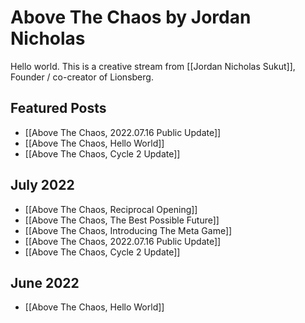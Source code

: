 # Above The Chaos by Jordan Nicholas

Hello world. This is a creative stream from [[Jordan Nicholas Sukut]], Founder / co-creator of Lionsberg.

## Featured Posts

- [[Above The Chaos,  2022.07.16 Public Update]]  
- [[Above The Chaos, Hello World]]
- [[Above The Chaos, Cycle 2 Update]]

## July 2022

- [[Above The Chaos, Reciprocal Opening]]  
- [[Above The Chaos, The Best Possible Future]]  
- [[Above The Chaos, Introducing The Meta Game]]   
- [[Above The Chaos,  2022.07.16 Public Update]]   
- [[Above The Chaos, Cycle 2 Update]]  

## June 2022
- [[Above The Chaos, Hello World]]  

